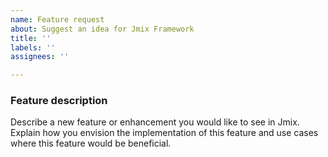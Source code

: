 ```yaml
---
name: Feature request
about: Suggest an idea for Jmix Framework
title: ''
labels: ''
assignees: ''

---
```


### Feature description

Describe a new feature or enhancement you would like to see in Jmix. Explain how you envision the implementation of this feature and use cases where this feature would be beneficial.

